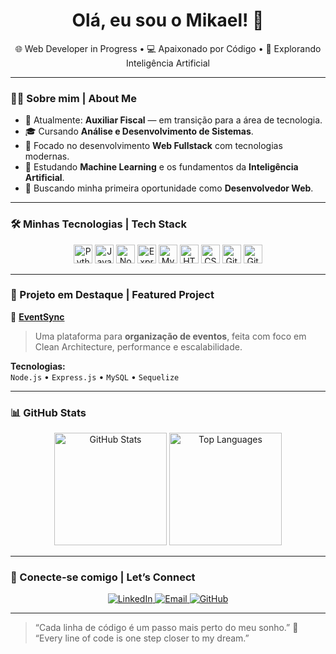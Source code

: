 <h1 align="center">Olá, eu sou o Mikael! 👋</h1>
<p align="center">
  🌐 Web Developer in Progress • 💻 Apaixonado por Código • 🤖 Explorando Inteligência Artificial
</p>

---

### 👨‍💻 Sobre mim | About Me

- 💼 Atualmente: **Auxiliar Fiscal** — em transição para a área de tecnologia.
- 🎓 Cursando **Análise e Desenvolvimento de Sistemas**.
- 🔧 Focado no desenvolvimento **Web Fullstack** com tecnologias modernas.
- 🤖 Estudando **Machine Learning** e os fundamentos da **Inteligência Artificial**.
- 🚀 Buscando minha primeira oportunidade como **Desenvolvedor Web**.

---

### 🛠️ Minhas Tecnologias | Tech Stack

<div align="center">
  <img src="https://cdn.jsdelivr.net/gh/devicons/devicon/icons/python/python-otiginal.svg" height="30" alt="Python"/>
  <img src="https://cdn.jsdelivr.net/gh/devicons/devicon/icons/javascript/javascript-original.svg" height="30" alt="JavaScript"/>
  <img src="https://cdn.jsdelivr.net/gh/devicons/devicon/icons/nodejs/nodejs-original.svg" height="30" alt="Node.js"/>
  <img src="https://cdn.jsdelivr.net/gh/devicons/devicon/icons/express/express-original.svg" height="30" alt="Express.js"/>
  <img src="https://cdn.jsdelivr.net/gh/devicons/devicon/icons/mysql/mysql-original.svg" height="30" alt="MySQL"/>
  <img src="https://cdn.jsdelivr.net/gh/devicons/devicon/icons/html5/html5-original.svg" height="30" alt="HTML5"/>
  <img src="https://cdn.jsdelivr.net/gh/devicons/devicon/icons/css3/css3-original.svg" height="30" alt="CSS3"/>
  <img src="https://cdn.jsdelivr.net/gh/devicons/devicon/icons/git/git-original.svg" height="30" alt="Git"/>
  <img src="https://cdn.jsdelivr.net/gh/devicons/devicon/icons/github/github-original.svg" height="30" alt="GitHub"/>
</div>

---

### 🚀 Projeto em Destaque | Featured Project

📌 **[EventSync](https://github.com/MikaelLorran/EventSync)**  
> Uma plataforma para **organização de eventos**, feita com foco em Clean Architecture, performance e escalabilidade.

**Tecnologias:**  
`Node.js` • `Express.js` • `MySQL` • `Sequelize`

---

### 📊 GitHub Stats

<p align="center">
  <img src="https://github-readme-stats.vercel.app/api?username=MikaelLorran&show_icons=true&theme=tokyonight" alt="GitHub Stats" height="180"/>
  <img src="https://github-readme-stats.vercel.app/api/top-langs/?username=MikaelLorran&layout=compact&theme=tokyonight" alt="Top Languages" height="180"/>
</p>

---

### 🤝 Conecte-se comigo | Let’s Connect

<p align="center">
  <a href="https://www.linkedin.com/in/mikael-lorran-dev/" target="_blank">
    <img src="https://img.shields.io/badge/-LinkedIn-blue?style=for-the-badge&logo=linkedin&logoColor=white" alt="LinkedIn">
  </a>
  <a href="mailto:mikaellorran@outlook.com">
    <img src="https://img.shields.io/badge/-Email-red?style=for-the-badge&logo=gmail&logoColor=white" alt="Email">
  </a>
  <a href="https://github.com/MikaelLorran">
    <img src="https://img.shields.io/badge/-GitHub-black?style=for-the-badge&logo=github&logoColor=white" alt="GitHub">
  </a>
</p>

---

> “Cada linha de código é um passo mais perto do meu sonho.” 🚀  
> “Every line of code is one step closer to my dream.”
